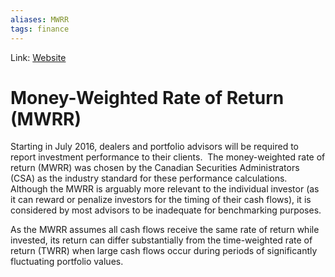 ```yaml
---
aliases: MWRR
tags: finance
---
```

Link: [Website](https://www.canadianportfoliomanagerblog.com/how-to-calculate-your-money-weighted-rate-of-return-mwrr/)

# Money-Weighted Rate of Return (MWRR)

Starting in July 2016, dealers and portfolio advisors will be required to report investment performance to their clients.  The money-weighted rate of return (MWRR) was chosen by the Canadian Securities Administrators (CSA) as the industry standard for these performance calculations.  Although the MWRR is arguably more relevant to the individual investor (as it can reward or penalize investors for the timing of their cash flows), it is considered by most advisors to be inadequate for benchmarking purposes.

As the MWRR assumes all cash flows receive the same rate of return while invested, its return can differ substantially from the time-weighted rate of return (TWRR) when large cash flows occur during periods of significantly fluctuating portfolio values.